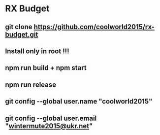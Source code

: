 # RX Budget
git clone https://github.com/coolworld2015/rx-budget.git
-------------------------------------------------------------------------------------------------
Install only in root !!! 
-------------------------------------------------------------------------------------------------
npm run build + npm start
-------------------------------------------------------------------------------------------------
npm run release
-------------------------------------------------------------------------------------------------
git config --global user.name "coolworld2015"
-------------------------------------------------------------------------------------------------
git config --global user.email "wintermute2015@ukr.net"
-------------------------------------------------------------------------------------------------